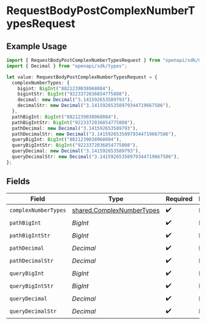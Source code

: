 # RequestBodyPostComplexNumberTypesRequest

## Example Usage

```typescript
import { RequestBodyPostComplexNumberTypesRequest } from "openapi/sdk/models/operations";
import { Decimal } from "openapi/sdk/types";

let value: RequestBodyPostComplexNumberTypesRequest = {
  complexNumberTypes: {
    bigint: BigInt("8821239038968084"),
    bigintStr: BigInt("9223372036854775808"),
    decimal: new Decimal("3.141592653589793"),
    decimalStr: new Decimal("3.14159265358979344719667586"),
  },
  pathBigInt: BigInt("8821239038968084"),
  pathBigIntStr: BigInt("9223372036854775808"),
  pathDecimal: new Decimal("3.141592653589793"),
  pathDecimalStr: new Decimal("3.14159265358979344719667586"),
  queryBigInt: BigInt("8821239038968084"),
  queryBigIntStr: BigInt("9223372036854775808"),
  queryDecimal: new Decimal("3.141592653589793"),
  queryDecimalStr: new Decimal("3.14159265358979344719667586"),
};
```

## Fields

| Field                                                                         | Type                                                                          | Required                                                                      | Description                                                                   | Example                                                                       |
| ----------------------------------------------------------------------------- | ----------------------------------------------------------------------------- | ----------------------------------------------------------------------------- | ----------------------------------------------------------------------------- | ----------------------------------------------------------------------------- |
| `complexNumberTypes`                                                          | [shared.ComplexNumberTypes](../../../sdk/models/shared/complexnumbertypes.md) | :heavy_check_mark:                                                            | N/A                                                                           |                                                                               |
| `pathBigInt`                                                                  | *BigInt*                                                                      | :heavy_check_mark:                                                            | N/A                                                                           | 8821239038968084                                                              |
| `pathBigIntStr`                                                               | *BigInt*                                                                      | :heavy_check_mark:                                                            | N/A                                                                           | 9223372036854775808                                                           |
| `pathDecimal`                                                                 | *Decimal*                                                                     | :heavy_check_mark:                                                            | N/A                                                                           | 3.141592653589793                                                             |
| `pathDecimalStr`                                                              | *Decimal*                                                                     | :heavy_check_mark:                                                            | N/A                                                                           | 3.14159265358979344719667586                                                  |
| `queryBigInt`                                                                 | *BigInt*                                                                      | :heavy_check_mark:                                                            | N/A                                                                           | 8821239038968084                                                              |
| `queryBigIntStr`                                                              | *BigInt*                                                                      | :heavy_check_mark:                                                            | N/A                                                                           | 9223372036854775808                                                           |
| `queryDecimal`                                                                | *Decimal*                                                                     | :heavy_check_mark:                                                            | N/A                                                                           | 3.141592653589793                                                             |
| `queryDecimalStr`                                                             | *Decimal*                                                                     | :heavy_check_mark:                                                            | N/A                                                                           | 3.14159265358979344719667586                                                  |